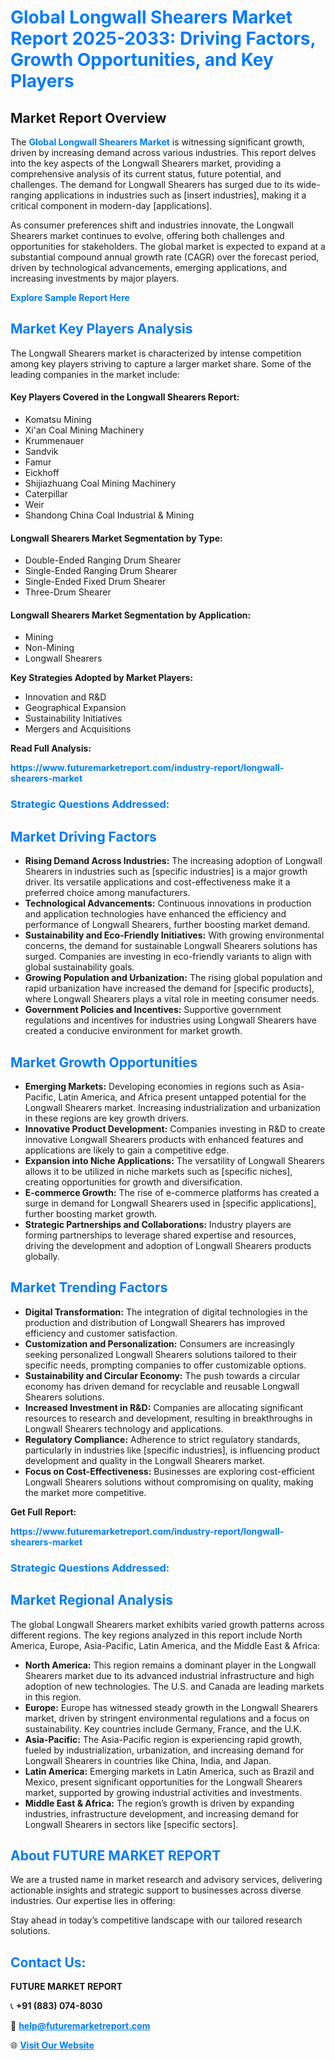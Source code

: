 <h1 style="color: #007BFF;">Global Longwall Shearers Market Report 2025-2033: Driving Factors, Growth Opportunities, and Key Players</h1>

<section id="overview">
<h2>Market Report Overview</h2>
<p>The <a href="https://www.futuremarketreport.com/industry-report/longwall-shearers-market" style="color: #007BFF; text-decoration: none;"><strong>Global Longwall Shearers Market</strong></a> is witnessing significant growth, driven by increasing demand across various industries. This report delves into the key aspects of the Longwall Shearers market, providing a comprehensive analysis of its current status, future potential, and challenges. The demand for Longwall Shearers has surged due to its wide-ranging applications in industries such as [insert industries], making it a critical component in modern-day [applications].</p>
<p>As consumer preferences shift and industries innovate, the Longwall Shearers market continues to evolve, offering both challenges and opportunities for stakeholders. The global market is expected to expand at a substantial compound annual growth rate (CAGR) over the forecast period, driven by technological advancements, emerging applications, and increasing investments by major players.</p>
</section>

<section id="overview">
<p><a href="https://www.futuremarketreport.com/request-sample/reportId=124251" style="color: #007BFF; text-decoration: none;"><strong>Explore Sample Report Here</strong></a></p>
</section>

<section id="key-players">
<h2 style="color: #007BFF;">Market Key Players Analysis</h2>
<p>The Longwall Shearers market is characterized by intense competition among key players striving to capture a larger market share. Some of the leading companies in the market include:</p>
<h4>Key Players Covered in the Longwall Shearers Report:</h4>
<ul><li>Komatsu Mining</li><li>Xi&#039;an Coal Mining Machinery</li><li>Krummenauer</li><li>Sandvik</li><li>Famur</li><li>Eickhoff</li><li>Shijiazhuang Coal Mining Machinery</li><li>Caterpillar</li><li>Weir</li><li>Shandong China Coal Industrial &amp; Mining</li></ul>
<h4>Longwall Shearers Market Segmentation by Type:</h4>
<ul><li>Double-Ended Ranging Drum Shearer</li><li>Single-Ended Ranging Drum Shearer</li><li>Single-Ended Fixed Drum Shearer</li><li>Three-Drum Shearer</li></ul>

<h4>Longwall Shearers Market Segmentation by Application:</h4>
<ul><li>Mining</li><li>Non-Mining</li><li>Longwall Shearers</li></ul>
<p><strong>Key Strategies Adopted by Market Players:</strong></p>
<ul>
<li>Innovation and R&D</li>
<li>Geographical Expansion</li>
<li>Sustainability Initiatives</li>
<li>Mergers and Acquisitions</li>
</ul>
</section>

<section>
<p><strong>Read Full Analysis: </strong></p><a href="https://www.futuremarketreport.com/industry-report/longwall-shearers-market" style="color: #007BFF; text-decoration: none;"><strong>https://www.futuremarketreport.com/industry-report/longwall-shearers-market</strong></a>
<h3 style="color: #007BFF;">Strategic Questions Addressed:</h3>
</section>

<section id="driving-factors">
<h2 style="color: #007BFF;">Market Driving Factors</h2>
<ul>
<li><strong>Rising Demand Across Industries:</strong> The increasing adoption of Longwall Shearers in industries such as [specific industries] is a major growth driver. Its versatile applications and cost-effectiveness make it a preferred choice among manufacturers.</li>
<li><strong>Technological Advancements:</strong> Continuous innovations in production and application technologies have enhanced the efficiency and performance of Longwall Shearers, further boosting market demand.</li>
<li><strong>Sustainability and Eco-Friendly Initiatives:</strong> With growing environmental concerns, the demand for sustainable Longwall Shearers solutions has surged. Companies are investing in eco-friendly variants to align with global sustainability goals.</li>
<li><strong>Growing Population and Urbanization:</strong> The rising global population and rapid urbanization have increased the demand for [specific products], where Longwall Shearers plays a vital role in meeting consumer needs.</li>
<li><strong>Government Policies and Incentives:</strong> Supportive government regulations and incentives for industries using Longwall Shearers have created a conducive environment for market growth.</li>
</ul>
</section>

<section id="growth-opportunities">
<h2 style="color: #007BFF;">Market Growth Opportunities</h2>
<ul>
<li><strong>Emerging Markets:</strong> Developing economies in regions such as Asia-Pacific, Latin America, and Africa present untapped potential for the Longwall Shearers market. Increasing industrialization and urbanization in these regions are key growth drivers.</li>
<li><strong>Innovative Product Development:</strong> Companies investing in R&D to create innovative Longwall Shearers products with enhanced features and applications are likely to gain a competitive edge.</li>
<li><strong>Expansion into Niche Applications:</strong> The versatility of Longwall Shearers allows it to be utilized in niche markets such as [specific niches], creating opportunities for growth and diversification.</li>
<li><strong>E-commerce Growth:</strong> The rise of e-commerce platforms has created a surge in demand for Longwall Shearers used in [specific applications], further boosting market growth.</li>
<li><strong>Strategic Partnerships and Collaborations:</strong> Industry players are forming partnerships to leverage shared expertise and resources, driving the development and adoption of Longwall Shearers products globally.</li>
</ul>
</section>

<section id="trending-factors">
<h2 style="color: #007BFF;">Market Trending Factors</h2>
<ul>
<li><strong>Digital Transformation:</strong> The integration of digital technologies in the production and distribution of Longwall Shearers has improved efficiency and customer satisfaction.</li>
<li><strong>Customization and Personalization:</strong> Consumers are increasingly seeking personalized Longwall Shearers solutions tailored to their specific needs, prompting companies to offer customizable options.</li>
<li><strong>Sustainability and Circular Economy:</strong> The push towards a circular economy has driven demand for recyclable and reusable Longwall Shearers solutions.</li>
<li><strong>Increased Investment in R&D:</strong> Companies are allocating significant resources to research and development, resulting in breakthroughs in Longwall Shearers technology and applications.</li>
<li><strong>Regulatory Compliance:</strong> Adherence to strict regulatory standards, particularly in industries like [specific industries], is influencing product development and quality in the Longwall Shearers market.</li>
<li><strong>Focus on Cost-Effectiveness:</strong> Businesses are exploring cost-efficient Longwall Shearers solutions without compromising on quality, making the market more competitive.</li>
</ul>
</section>

<section>
<p><strong>Get Full Report: </strong></p><a href="https://www.futuremarketreport.com/industry-report/longwall-shearers-market" style="color: #007BFF; text-decoration: none;"><strong>https://www.futuremarketreport.com/industry-report/longwall-shearers-market</strong></a>
<h3 style="color: #007BFF;">Strategic Questions Addressed:</h3>
</section>


<section id="regional-analysis">
<h2 style="color: #007BFF;">Market Regional Analysis</h2>
<p>The global Longwall Shearers market exhibits varied growth patterns across different regions. The key regions analyzed in this report include North America, Europe, Asia-Pacific, Latin America, and the Middle East & Africa:</p>
<ul>
<li><strong>North America:</strong> This region remains a dominant player in the Longwall Shearers market due to its advanced industrial infrastructure and high adoption of new technologies. The U.S. and Canada are leading markets in this region.</li>
<li><strong>Europe:</strong> Europe has witnessed steady growth in the Longwall Shearers market, driven by stringent environmental regulations and a focus on sustainability. Key countries include Germany, France, and the U.K.</li>
<li><strong>Asia-Pacific:</strong> The Asia-Pacific region is experiencing rapid growth, fueled by industrialization, urbanization, and increasing demand for Longwall Shearers in countries like China, India, and Japan.</li>
<li><strong>Latin America:</strong> Emerging markets in Latin America, such as Brazil and Mexico, present significant opportunities for the Longwall Shearers market, supported by growing industrial activities and investments.</li>
<li><strong>Middle East & Africa:</strong> The region’s growth is driven by expanding industries, infrastructure development, and increasing demand for Longwall Shearers in sectors like [specific sectors].</li>
</ul>
</section>

<footer>
<h2 style="color: #007BFF;">About FUTURE MARKET REPORT</h2>
<p>We are a trusted name in market research and advisory services, delivering actionable insights and strategic support to businesses across diverse industries. Our expertise lies in offering:</p>

<p>Stay ahead in today’s competitive landscape with our tailored research solutions.</p>

<h2 style="color: #007BFF;">Contact Us:</h2>
<p><strong>FUTURE MARKET REPORT</strong></p>
<p>📞 <strong>+91 (883) 074-8030</strong></p>
<p>📧 <strong><a href="mailto:help@futuremarketreport.com" style="color: #007BFF;">help@futuremarketreport.com</a></strong></p>
<p>🌐 <strong><a href="https://www.futuremarketreport.com/" style="color: #007BFF;">Visit Our Website</a></strong></p>
</footer>